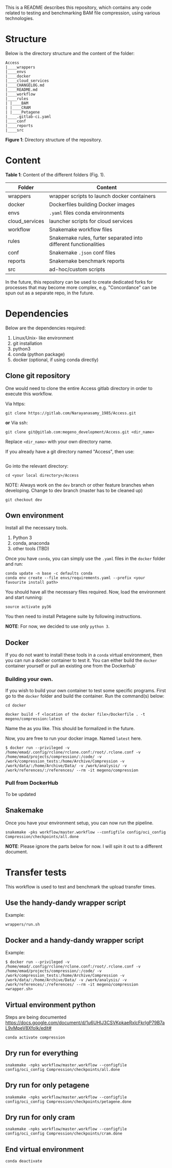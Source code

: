 This is a README describes this repository, which contains any code related to 
testing and benchmarking BAM file compression, using various technologies. 

# Structure
Below is the directory structure and the content of the folder:

```
Access
|____wrappers
|____envs
|____docker
|____cloud_services
|____CHANGELOG.md
|____README.md
|____workflow
|____rules
| |____BAM
| |____CRAM
| |____Petagene
|____.gitlab-ci.yaml
|____conf
|____reports
|____src
```
**Figure 1**: Directory structure of the repository.

# Content

**Table 1**: Content of the different folders (Fig. 1).

| Folder | Content |
| ------ | ------ |
| wrappers | wrapper scripts to launch docker containers |
| docker | Dockerfiles building Docker images | 
| envs | `.yaml` files conda environments | 
| cloud_services | launcher scripts for cloud services |
| workflow | Snakemake workflow files |
| rules | Snakemake rules, furter separated into different functionalities |
| conf | Snakemake `.json` conf files |
| reports | Snakemake benchmark reports | 
| src | ad-hoc/custom scripts |

In the future, this repository can be used to create dedicated forks for 
processes that may become more complex, e.g. "Concordance" can be spun out as a 
separate repo, in the future.

# Dependencies

Below are the dependencies required:
1. Linux/Unix- like environment
2. git installation
3. python3
4. conda (python package)
5. docker (optional, if using conda directly)

## Clone git repository

One would need to clone the entire Access gitlab directory in order to execute 
this workflow.

Via https:
```
git clone https://gitlab.com/Narayanasamy_1985/Access.git
```
**or**
Via ssh:
```
git clone git@gitlab.com:megeno_development/Access.git <dir_name>
```
Replace `<dir_name>` with your own directory name.

If you already have a git directory named "Access", then use:
```

```

Go into the relevant directory:
```
cd <your local directory>/Access
```
NOTE: Always work on the `dev` branch or other feature branches when developing.
Change to dev branch (master has to be cleaned up)
```
git checkout dev
```

## Own environment
Install all the necessary tools.
1. Python 3
2. conda, anaconda
3. other tools (TBD)

Once you have `conda`, you can simply use the `.yaml` files in the `docker` 
folder and run:
```
conda update -n base -c defaults conda
conda env create --file envs/requirements.yaml --prefix <your favourite install path>
```
You should have all the necessary files required. Now, load the environment and start running:
```
source activate py36
```

You then need to install Petagene suite by following instructions.

**NOTE**: For now, we decided to use only `python 3`. 

## Docker
If you do not want to install these tools in a `conda` virtual environment, then
you can run a docker container to test it. You can either build the `docker`
container yourself or pull an existing one from the Dockerhub`

### Building your own.
If you wish to build your own container to test some specific programs. First go
to the `docker` folder and build the container. Run the command(s) below:
```
cd docker

docker build -f <location of the docker file>/Dockerfile . -t megeno/compression:latest
```
Name the <version> as you like. This should be formalized in the future.

Now, you are free to run your docker image. Named `latest` here.
```
$ docker run --privileged -v /home/emad/.config/rclone/rclone.conf:/root/.rclone.conf -v /home/emad/projects/compression/:/code/ -v /work/compression_tests:/home/Archive/Compression -v /work/data/:/home/Archive/Data/ -v /work/analysis/ -v /work/references/:/references/ --rm -it megeno/compression
```

### Pull from DockerHub
To be updated

## Snakemake
Once you have your environment setup, you can now run the pipeline.
```
snakemake -pks workflow/master.workflow --configfile config/oci_config Compression/checkpoints/all.done
```

**NOTE**: Please ignore the parts below for now. I will spin it out to a different
document.

# Transfer tests
This workflow is used to test and benchmark the upload transfer times.

## Use the handy-dandy wrapper script
Example:
```
wrappers/run.sh
```

## Docker and a handy-dandy wrapper script
Example:
```
$ docker run --privileged -v /home/emad/.config/rclone/rclone.conf:/root/.rclone.conf -v /home/emad/projects/compression/:/code/ -v /work/compression_tests:/home/Archive/Compression -v /work/data/:/home/Archive/Data/ -v /work/analysis/ -v /work/references/:/references/ --rm -it megeno/compression <wrapper.sh>
```

## Virtual environment python

Steps are being documented https://docs.google.com/document/d/1u6UHIJ3CSVKpkaeRxlcFkrlgP79B7aL9vMpeV8XfoIk/edit#
```
conda activate compression
```

## Dry run for everything
```
snakemake -npks workflow/master.workflow --configfile config/oci_config Compression/checkpoints/all.done
```

## Dry run for only petagene
```
snakemake -npks workflow/master.workflow --configfile config/oci_config Compression/checkpoints/petagene.done
```

## Dry run for only cram
```
snakemake -npks workflow/master.workflow --configfile config/oci_config Compression/checkpoints/cram.done
```

## End virtual environment
```
conda deactivate
```

